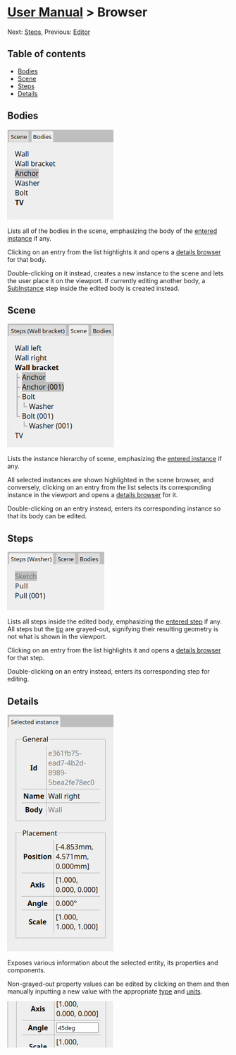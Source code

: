 # [User Manual](README.md) > Browser

Next: [Steps](steps.md),
Previous: [Editor](editor.md)

## Table of contents
- [Bodies](#bodies)
- [Scene](#scene)
- [Steps](#steps)
- [Details](#details)

## Bodies
![Bodies browser](images/bodies-browser.png)

Lists all of the bodies in the scene, emphasizing the body of the [entered instance](editor.md#scene) if any.

Clicking on an entry from the list highlights it and opens a [details browser](#details) for that body.

Double-clicking on it instead, creates a new instance to the scene and lets the user place it on the viewport. If currently editing another body, a [SubInstance](subinstance.md) step inside the edited body is created instead.

## Scene
![Scene browser](images/scene-browser.png)

Lists the instance hierarchy of scene, emphasizing the [entered instance](editor.md#scene) if any.

All selected instances are shown highlighted in the scene browser, and conversely, clicking on an entry from the list selects its corresponding instance in the viewport and opens a [details browser](#details) for it.

Double-clicking on an entry instead, enters its corresponding instance so that its body can be edited.

## Steps
![Steps browser](images/steps-browser.png)

Lists all steps inside the edited body, emphasizing the [entered step](editor.md#scene) if any. All steps but the [tip](concepts.md#steps) are grayed-out, signifying their resulting geometry is not what is shown in the viewport.

Clicking on an entry from the list highlights it and opens a [details browser](#details) for that step.

Double-clicking on an entry instead, enters its corresponding step for editing.

## Details
![Details browser](images/details-browser.png)

Exposes various information about the selected entity, its properties and components.

Non-grayed-out property values can be edited by clicking on them and then manually inputting a new value with the appropriate [type](editor.md#value-types) and [units](editor.md#units).

![Editing a property inside the details browser](images/details-browser-edit-property.png)
